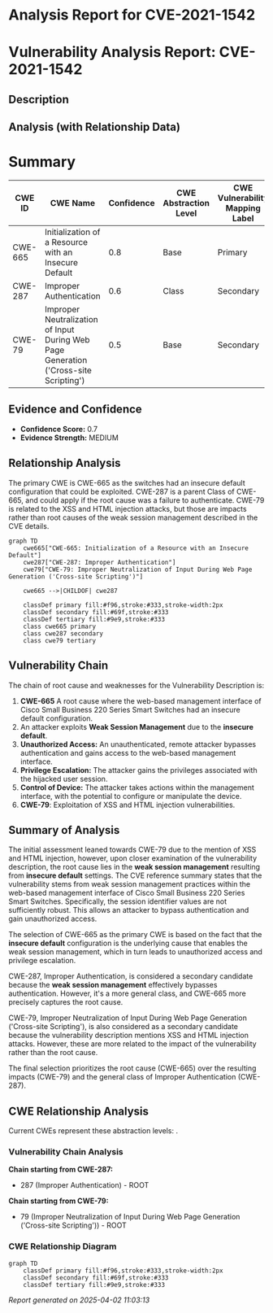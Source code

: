 # Analysis Report for CVE-2021-1542

# Vulnerability Analysis Report: CVE-2021-1542

## Description



## Analysis (with Relationship Data)

# Summary
| CWE ID | CWE Name | Confidence | CWE Abstraction Level | CWE Vulnerability Mapping Label | CWE-Vulnerability Mapping Notes |
|---|---|---|---|---|---|
| CWE-665 | Initialization of a Resource with an Insecure Default | 0.8 | Base | Primary | Allowed |
| CWE-287 | Improper Authentication | 0.6 | Class | Secondary | Discouraged |
| CWE-79 | Improper Neutralization of Input During Web Page Generation ('Cross-site Scripting') | 0.5 | Base | Secondary | Allowed |

## Evidence and Confidence

*   **Confidence Score:** 0.7
*   **Evidence Strength:** MEDIUM

## Relationship Analysis
The primary CWE is CWE-665 as the switches had an insecure default configuration that could be exploited. CWE-287 is a parent Class of CWE-665, and could apply if the root cause was a failure to authenticate. CWE-79 is related to the XSS and HTML injection attacks, but those are impacts rather than root causes of the weak session management described in the CVE details.

```mermaid
graph TD
    cwe665["CWE-665: Initialization of a Resource with an Insecure Default"]
    cwe287["CWE-287: Improper Authentication"]
    cwe79["CWE-79: Improper Neutralization of Input During Web Page Generation ('Cross-site Scripting')"]

    cwe665 -->|CHILDOF| cwe287

    classDef primary fill:#f96,stroke:#333,stroke-width:2px
    classDef secondary fill:#69f,stroke:#333
    classDef tertiary fill:#9e9,stroke:#333
    class cwe665 primary
    class cwe287 secondary
    class cwe79 tertiary
```

## Vulnerability Chain
The chain of root cause and weaknesses for the Vulnerability Description is:
1.  **CWE-665** A root cause where the web-based management interface of Cisco Small Business 220 Series Smart Switches had an insecure default configuration.
2.  An attacker exploits **Weak Session Management** due to the **insecure default**.
3.  **Unauthorized Access:** An unauthenticated, remote attacker bypasses authentication and gains access to the web-based management interface.
4.  **Privilege Escalation:** The attacker gains the privileges associated with the hijacked user session.
5.  **Control of Device:** The attacker takes actions within the management interface, with the potential to configure or manipulate the device.
6.  **CWE-79**: Exploitation of XSS and HTML injection vulnerabilities.

## Summary of Analysis
The initial assessment leaned towards CWE-79 due to the mention of XSS and HTML injection, however, upon closer examination of the vulnerability description, the root cause lies in the **weak session management** resulting from **insecure default** settings. The CVE reference summary states that the vulnerability stems from weak session management practices within the web-based management interface of Cisco Small Business 220 Series Smart Switches. Specifically, the session identifier values are not sufficiently robust. This allows an attacker to bypass authentication and gain unauthorized access.

The selection of CWE-665 as the primary CWE is based on the fact that the **insecure default** configuration is the underlying cause that enables the weak session management, which in turn leads to unauthorized access and privilege escalation.

CWE-287, Improper Authentication, is considered a secondary candidate because the **weak session management** effectively bypasses authentication. However, it's a more general class, and CWE-665 more precisely captures the root cause.

CWE-79, Improper Neutralization of Input During Web Page Generation ('Cross-site Scripting'), is also considered as a secondary candidate because the vulnerability description mentions XSS and HTML injection attacks. However, these are more related to the impact of the vulnerability rather than the root cause.

The final selection prioritizes the root cause (CWE-665) over the resulting impacts (CWE-79) and the general class of Improper Authentication (CWE-287).


## CWE Relationship Analysis

Current CWEs represent these abstraction levels: .


### Vulnerability Chain Analysis

**Chain starting from CWE-287:**
- 287 (Improper Authentication) - ROOT


**Chain starting from CWE-79:**
- 79 (Improper Neutralization of Input During Web Page Generation ('Cross-site Scripting')) - ROOT



### CWE Relationship Diagram

```mermaid
graph TD
    classDef primary fill:#f96,stroke:#333,stroke-width:2px
    classDef secondary fill:#69f,stroke:#333
    classDef tertiary fill:#9e9,stroke:#333
```



*Report generated on 2025-04-02 11:03:13*
